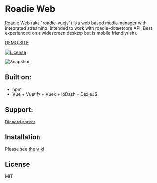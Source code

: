 Roadie Web
======

Roadie Web (aka "roadie-vuejs") is a web based media manager with integrated streaming. Intended to work with [roadie-dotnetcore API](https://github.com/sphildreth/roadie). Best experienced on a widescreen desktop but is mobile friendly(ish).

[DEMO SITE](https://www.roadie.rocks/)

[![License](https://img.shields.io/badge/License-MIT-blue.svg)](https://opensource.org/licenses/MIT)

![Snapshot](https://raw.githubusercontent.com/sphildreth/roadie-vuejs/master/roadie-vuejs_snapshot_01.jpg)

Built on:
---------
* npm
* Vue + Vuetify + Vuex + loDash + DexieJS

Support:
------------
[Discord server](https://discord.gg/pZyznJN)

Installation
------------
Please see [the wiki](https://github.com/sphildreth/roadie-vuejs/wiki)

License
-------
MIT

